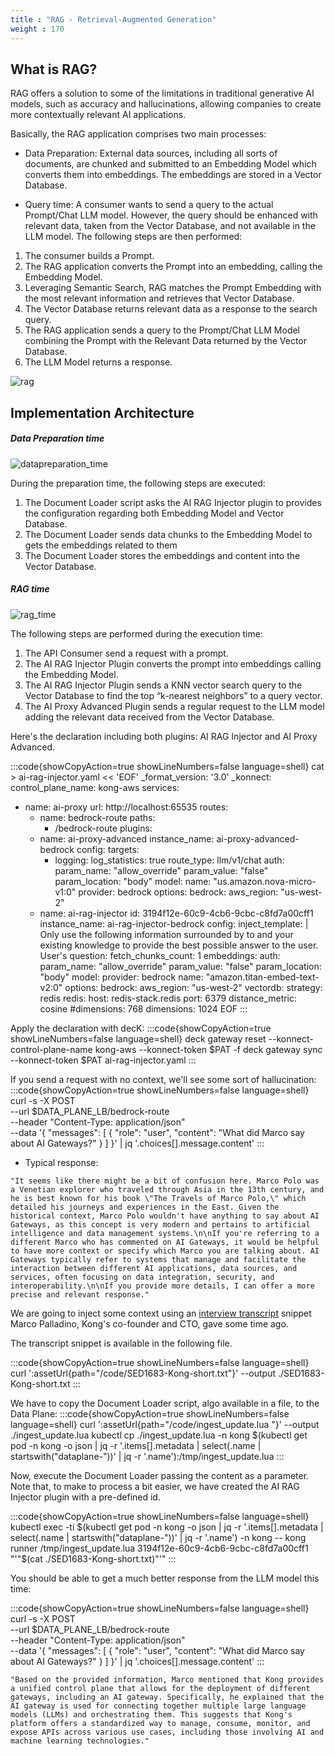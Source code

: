 ```yaml
---
title : "RAG - Retrieval-Augmented Generation"
weight : 170
---
```


## What is RAG?

RAG offers a solution to some of the limitations in traditional generative AI models, such as accuracy and hallucinations, allowing companies to create more contextually relevant AI applications.

Basically, the RAG application comprises two main processes:

* Data Preparation: External data sources, including all sorts of documents, are chunked and submitted to an Embedding Model which converts them into embeddings. The embeddings are stored in a Vector Database.

* Query time: A consumer wants to send a query to the actual Prompt/Chat LLM model. However, the query should be enhanced with relevant data, taken from the Vector Database, and not available in the LLM model. The following steps are then performed:
1. The consumer builds a Prompt.
2. The RAG application converts the Prompt into an embedding, calling the Embedding Model.
3. Leveraging Semantic Search, RAG matches the Prompt Embedding with the most relevant information and retrieves that Vector Database.
4. The Vector Database returns relevant data as a response to the search query.
5. The RAG application sends a query to the Prompt/Chat LLM Model combining the Prompt with the Relevant Data returned by the Vector Database.
6. The LLM Model returns a response.


![rag](/static/images/rag.png)


## Implementation Architecture

##### Data Preparation time

![datapreparation_time](/static/images/rag_data_preparation_time.png)

During the preparation time, the following steps are executed:
1. The Document Loader script asks the AI RAG Injector plugin to provides the configuration regarding both Embedding Model and Vector Database.
2. The Document Loader sends data chunks to the Embedding Model to gets the embeddings related to them
3. The Document Loader stores the embeddings and content into the Vector Database.


##### RAG time

![rag_time](/static/images/rag_time.png)

The following steps are performed during the execution time:
1. The API Consumer send a request with a prompt.
2. The AI RAG Injector Plugin converts the prompt into embeddings calling the Embedding Model.
3. The AI RAG Injector Plugin sends a KNN vector search query to the Vector Database to find the top “k-nearest neighbors” to a query vector.
4. The AI Proxy Advanced Plugin sends a regular request to the LLM model adding the relevant data received from the Vector Database.

Here's the declaration including both plugins: AI RAG Injector and AI Proxy Advanced.

:::code{showCopyAction=true showLineNumbers=false language=shell}
cat > ai-rag-injector.yaml << 'EOF'
_format_version: '3.0'
_konnect:
  control_plane_name: kong-aws
services:
- name: ai-proxy
  url: http://localhost:65535
  routes:
  - name: bedrock-route
    paths:
    - /bedrock-route
  plugins:
  - name: ai-proxy-advanced
    instance_name: ai-proxy-advanced-bedrock
    config:
      targets:
      - logging:
          log_statistics: true
        route_type: llm/v1/chat
        auth:
          param_name: "allow_override"
          param_value: "false"
          param_location: "body"
        model:
          name: "us.amazon.nova-micro-v1:0"
          provider: bedrock
          options:
            bedrock:
              aws_region: "us-west-2"
  - name: ai-rag-injector
    id: 3194f12e-60c9-4cb6-9cbc-c8fd7a00cff1
    instance_name: ai-rag-injector-bedrock
    config:
      inject_template: |
        Only use the following information surrounded by <RAG></RAG> to and your existing knowledge to provide the best possible answer to the user.
        <RAG><CONTEXT></RAG>
        User's question: <PROMPT>
      fetch_chunks_count: 1
      embeddings:
        auth:
          param_name: "allow_override"
          param_value: "false"
          param_location: "body"
        model:
          provider: bedrock
          name: "amazon.titan-embed-text-v2:0"
          options:
            bedrock:
              aws_region: "us-west-2"
      vectordb:
        strategy: redis
        redis:
          host: redis-stack.redis
          port: 6379
        distance_metric: cosine
        #dimensions: 768
        dimensions: 1024
EOF
:::


Apply the declaration with decK:
:::code{showCopyAction=true showLineNumbers=false language=shell}
deck gateway reset --konnect-control-plane-name kong-aws --konnect-token $PAT -f
deck gateway sync --konnect-token $PAT ai-rag-injector.yaml
:::


If you send a request with no context, we'll see some sort of hallucination:
:::code{showCopyAction=true showLineNumbers=false language=shell}
curl -s -X POST \
  --url $DATA_PLANE_LB/bedrock-route \
  --header "Content-Type: application/json" \
  --data '{
     "messages": [
       {
         "role": "user",
         "content": "What did Marco say about AI Gateways?"
       }
     ]
   }' | jq '.choices[].message.content'
:::

* Typical response:
```
"It seems like there might be a bit of confusion here. Marco Polo was a Venetian explorer who traveled through Asia in the 13th century, and he is best known for his book \"The Travels of Marco Polo,\" which detailed his journeys and experiences in the East. Given the historical context, Marco Polo wouldn't have anything to say about AI Gateways, as this concept is very modern and pertains to artificial intelligence and data management systems.\n\nIf you're referring to a different Marco who has commented on AI Gateways, it would be helpful to have more context or specify which Marco you are talking about. AI Gateways typically refer to systems that manage and facilitate the interaction between different AI applications, data sources, and services, often focusing on data integration, security, and interoperability.\n\nIf you provide more details, I can offer a more precise and relevant response."
```

We are going to inject some context using an [interview transcript](https://softwareengineeringdaily.com/2024/06/20/its-apis-all-the-way-down-with-marco-palladino/) snippet Marco Palladino, Kong's co-founder and CTO, gave some time ago.

The transcript snippet is available in the following file.

:::code{showCopyAction=true showLineNumbers=false language=shell}
curl ':assetUrl{path="/code/SED1683-Kong-short.txt"}' --output ./SED1683-Kong-short.txt
:::

We have to copy the Document Loader script, algo available in a file, to the Data Plane:
:::code{showCopyAction=true showLineNumbers=false language=shell}
curl ':assetUrl{path="/code/ingest_update.lua "}' --output ./ingest_update.lua
kubectl cp ./ingest_update.lua -n kong $(kubectl get pod -n kong -o json | jq -r '.items[].metadata | select(.name | startswith("dataplane-"))' | jq -r '.name'):/tmp/ingest_update.lua
:::

Now, execute the Document Loader passing the content as a parameter. Note that, to make to process a bit easier, we have created the AI RAG Injector plugin with a pre-defined id.

:::code{showCopyAction=true showLineNumbers=false language=shell}
kubectl exec -ti $(kubectl get pod -n kong -o json | jq -r '.items[].metadata | select(.name | startswith("dataplane-"))' | jq -r '.name') -n kong -- kong runner /tmp/ingest_update.lua 3194f12e-60c9-4cb6-9cbc-c8fd7a00cff1 "'"$(cat ./SED1683-Kong-short.txt)"'"
:::


You should be able to get a much better response from the LLM model this time:

:::code{showCopyAction=true showLineNumbers=false language=shell}
curl -s -X POST \
  --url $DATA_PLANE_LB/bedrock-route \
  --header "Content-Type: application/json" \
  --data '{
     "messages": [
       {
         "role": "user",
         "content": "What did Marco say about AI Gateways?"
       }
     ]
   }' | jq '.choices[].message.content'
:::


```
"Based on the provided information, Marco mentioned that Kong provides a unified control plane that allows for the deployment of different gateways, including an AI gateway. Specifically, he explained that the AI gateway is used for connecting together multiple large language models (LLMs) and orchestrating them. This suggests that Kong's platform offers a standardized way to manage, consume, monitor, and expose APIs across various use cases, including those involving AI and machine learning technologies."
```


